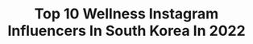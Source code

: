 ---
title: Top 10 Wellness Instagram Influencers In South Korea In 2022
description: >-
  Find top wellness Instagram influencers in South Korea in 2022. Most popular hashtags: #ifbbpro #seoul #repost.
platform: Instagram
hits: 8
text_top: See the top-rated Instagram profiles on inBeat.
text_bottom: Our search engine aggregates 8 Instagram influencers like this in South Korea for you to work with.
profiles:
  - username: "ifbb_pro_kimjunho"
    fullname: >-
      보디빌더 김준호
    bio: >-
      IFBB PRO CERTIFICATIE MASTER TRAINER NEWTECH WELLNESS SPONSORED ATHLETE ♦️Click on the link below for a 15% lifetime discount code on Believe Nature's
    location: "South Korea"
    followers: 56316
    engagement: 223
    commentsToLikes: 0.022732
    id: ck8sx3dvpg2tz0j78uk9kj54l
    verified: false
    hashtags: "#1k, #event, #repost, #ifbbpro"
  - username: "thaisgenaroo"
    fullname: >-
      GENARO 제나로
    bio: >-
      Youtuber 📹 From São Paulo 🇧🇷 Currently in Seoul 🇰🇷 ⬇️ EU TENHO UM SITE ⬇️
    location: "South Korea"
    followers: 139296
    engagement: 458
    commentsToLikes: 0.011681
    id: ck14gti8o6y7u0i19noacm1oo
    verified: false
    hashtags: "#cleangangwon, #wellnessgangwon, #safegangwon, #yangyangforeigntaxi"
  - username: "nazbiike_m"
    fullname: >-
      Nazbiike 비케의 일기📝
    bio: >-
      ▪️Ломаю стереотипы о хиджабе✨ ▪️4 года в Корее🖇 ▪️Проверенная косметика @avoyoung.kg 🇰🇷 💜문의/협찬 DM📩 Навигация по блогу #biike_навигация
    location: "South Korea"
    followers: 32030
    engagement: 407
    commentsToLikes: 0.030788
    id: ckf5uroegm1ir0j23coxmdsiq
    verified: false
    hashtags: "#korea, #biike, #ootd, #seoul"
  - username: "milain94"
    fullname: >-
      Виктория Милейн /Южная Корея
    bio: >-
      ➖ Чёрный пояс по корейскому💪 ➖ Бюджетные путешествия по Корее 🇰🇷 ➖ Повседневные диалоги с корейцами😋 Навигация #милейн_навигация мои другие аккаунты⬇️
    location: "South Korea"
    followers: 17044
    engagement: 814
    commentsToLikes: 0.022261
    id: ck139jr22lng40i19hqywdk2w
    verified: false
    hashtags: "#fascylab, #drjart, #wellnesskorea, #wellnesstourismsupporters"
  - username: "lemon.vibe"
    fullname: >-
      열정감성·철인꿈나무🌳
    bio: >-
      세상은 우리랑 함께 사는것💪🏻🌏 Go green🌱 _ 46:26 3:57:03 100K #러닝레몬 <동아일보> #영러너어워드🏅 <월간산> #산요가🍋 BAC 19/100 _ #산요레 #요가레몬 #기부레몬 contactlessYoga 120%즐겨벌여! 📺
    location: "South Korea"
    followers: 19828
    engagement: 299
    commentsToLikes: 0.042426
    id: ck6uidsf6ehy10j71jxshguv9
    verified: false
    hashtags: "#2020, #livesweat, #running, #pocarisweat"
  - username: "sungmo_nit"
    fullname: >-
      문성모프로
    bio: >-
      🔸️kpga투어프로🏌️‍♂️ 🔸️TPI Level 1 🔹️스릭슨 광고모델 🔹️스릭슨 의류모델 1:1개인레슨 /필드레슨 / 숏게임레슨 🔴🔴레슨문의🔴🔴 ⬇️⬇️⬇️⬇️⬇️⬇️⬇️
    location: "South Korea"
    followers: 45520
    engagement: 269
    commentsToLikes: 0.018351
    id: ck8t8zn8dmex90j78n57o3zkx
    verified: false
    hashtags: ""
  - username: "physique.class_thefit"
    fullname: >-
      🇰🇷IFBB Physique Pro 🌏 최봉석
    bio: >-
      📍프로짐 강남구청점 / 방학점 2018 IFBB - Japan Pro Qualify Champion🏆 2019 IFBB - Japan Pro Show Champion🏆 📌sponsor @opledotcom / 오플닷컴 / Natureware Inc. 유튜브 ⬇️
    location: "South Korea"
    followers: 67159
    engagement: 204
    commentsToLikes: 0.011334
    id: ck5btbuaxfop00i11qw4jwfym
    verified: false
    hashtags: "#ifbb, #phusique, #repost, #mrolympia"
  - username: "bigbadwolfsf"
    fullname: >-
      𝕭𝖎𝖌 𝕭𝖆𝖉 𝖂𝖔𝖑𝖋 𝖘𝖋
    bio: >-
      FIRST GEN KOREAN-AMERICAN CHEF. 🇰🇷 📍SF, CA. FEMINIST @bigbadqueens . 먹깨비 CANNABIS ADVOCATE 💚 *NFS / 21+ Next event: TBD
    location: "South Korea"
    followers: 7579
    engagement: 495
    commentsToLikes: 0.116161
    id: ck5pw78z0lg110i11xf5ptj9i
    verified: false
    hashtags: "#socialdistancing, #mukbang, #challengeaccepted, #shinramen"
---